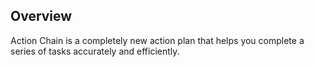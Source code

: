 ## Overview
Action Chain is a completely new action plan that helps you complete a series of tasks accurately and efficiently.
